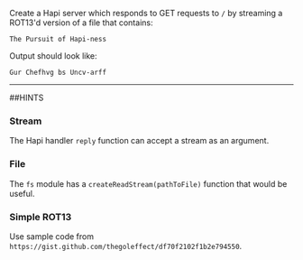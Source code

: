 Create a Hapi server which responds to GET requests to `/` by streaming a ROT13'd version of a file that contains:

```
The Pursuit of Hapi-ness
```

Output should look like:

```
Gur Chefhvg bs Uncv-arff
```

-----------------------------------------------------------------
##HINTS

### Stream

The Hapi handler `reply` function can accept a stream as an argument.

### File

The `fs` module has a `createReadStream(pathToFile)` function that would be useful. 

### Simple ROT13

Use sample code from `https://gist.github.com/thegoleffect/df70f2102f1b2e794550`.